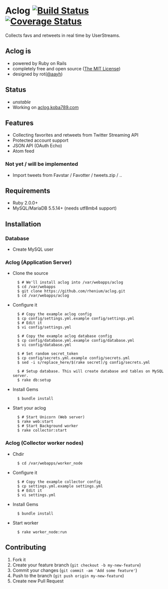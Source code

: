 # Aclog [![Build Status](https://travis-ci.org/rhenium/aclog.png?branch=master)](https://travis-ci.org/rhenium/aclog) [![Coverage Status](https://coveralls.io/repos/rhenium/aclog/badge.png)](https://coveralls.io/r/rhenium/aclog)
Collects favs and retweets in real time by UserStreams.

## Aclog is
* powered by Ruby on Rails
* completely free and open source ([The MIT License](https://github.com/rhenium/aclog/blob/master/LICENSE.txt))
* designed by rot([@aayh](https://twitter.com/aayh))

## Status
* *unstable*
* Working on [aclog.koba789.com](http://aclog.koba789.com)

## Features
* Collecting favorites and retweets from Twitter Streaming API
* Protected account support
* JSON API (OAuth Echo)
* Atom feed

### Not yet / will be implemented
* Import tweets from Favstar / Favotter / tweets.zip / ..

## Requirements
* Ruby 2.0.0+
* MySQL/MariaDB 5.5.14+ (needs utf8mb4 support)

## Installation
### Database
* Create MySQL user

### Aclog (Application Server)
* Clone the source

        $ # We'll install aclog into /var/webapps/aclog
        $ cd /var/webapps
        $ git clone https://github.com/rhenium/aclog.git
        $ cd /var/webapps/aclog

* Configure it

        $ # Copy the example aclog config
        $ cp config/settings.yml.example config/settings.yml
        $ # Edit it
        $ vi config/settings.yml

        $ # Copy the example aclog database config
        $ cp config/database.yml.example config/database.yml
        $ vi config/database.yml

        $ # Set random secret_token
        $ cp config/secrets.yml.example config/secrets.yml
        $ sed -i s/replace_here/$(rake secret)/g config/secrets.yml

        $ # Setup database. This will create database and tables on MySQL server.
        $ rake db:setup

* Install Gems

        $ bundle install

* Start your aclog

        $ # Start Unicorn (Web server)
        $ rake web:start
        $ # Start Background worker
        $ rake collector:start

### Aclog (Collector worker nodes)
* Chdir

        $ cd /var/webapps/worker_node

* Configure it

        $ # Copy the example collector config
        $ cp settings.yml.example settings.yml
        $ # Edit it
        $ vi settings.yml

* Install Gems

        $ bundle install

* Start worker

        $ rake worker_node:run


## Contributing
1. Fork it
2. Create your feature branch (`git checkout -b my-new-feature`)
3. Commit your changes (`git commit -am 'Add some feature'`)
4. Push to the branch (`git push origin my-new-feature`)
5. Create new Pull Request

